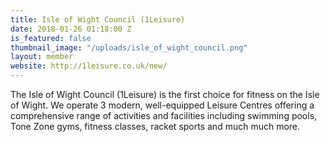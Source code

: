 ```yaml
---
title: Isle of Wight Council (1Leisure)
date: 2018-01-26 01:18:00 Z
is_featured: false
thumbnail_image: "/uploads/isle_of_wight_council.png"
layout: member
website: http://1leisure.co.uk/new/
---
```


The Isle of Wight Council (1Leisure) is the first choice for fitness on the Isle of Wight. We operate 3 modern, well-equipped Leisure Centres offering a comprehensive range of activities and facilities including swimming pools, Tone Zone gyms, fitness classes, racket sports and much much more.